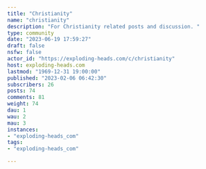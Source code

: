 ```yaml
---
title: "Christianity" 
name: "christianity"
description: "For Christianity related posts and discussion. "
type: community
date: "2023-06-19 17:59:27"
draft: false
nsfw: false
actor_id: "https://exploding-heads.com/c/christianity"
host: exploding-heads.com
lastmod: "1969-12-31 19:00:00"
published: "2023-02-06 06:42:30"
subscribers: 26
posts: 74
comments: 81
weight: 74
dau: 1
wau: 2
mau: 3
instances:
- "exploding-heads_com"
tags: 
- "exploding-heads_com"

---
```

